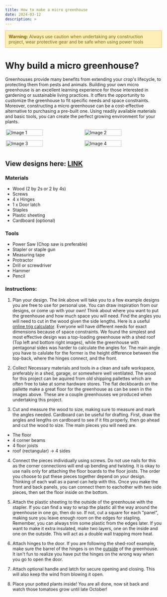 ```yaml
---
title: How to make a micro greenhouse
date: 2024-03-12
description: >
---
```


<!DOCTYPE html>
<html lang="en">
<head>
    <meta charset="UTF-8">
    <meta name="viewport" content="width=device-width, initial-scale=1.0">
    <title>Warning Box Example</title>
    <style>
        /* CSS for warning box */
        .warning-box {
            background-color: #ffeeba; /* Background color */
            border: 1px solid #ffc107; /* Border color */
            color: #856404; /* Text color */
            padding: 10px; /* Padding around the content */
            margin-bottom: 20px; /* Margin below the warning box */
        }
        .warning-box p {
            margin: 0; /* Remove default margin for paragraphs */
        }
    </style>
</head>
<body>

<div class="warning-box">
    <p><strong>Warning:</strong> Always use caution when undertaking any construction project, wear protective gear and be safe when using power tools</p>
</div>

</body>
</html>


# Why build a micro greenhouse?

Greenhouses provide many benefits from extending your crop's lifecycle, to protecting them from pests and animals. Building your own micro greenhouse is an excellent learning experience for those interested in gardening or sustainable living practices. It offers the opportunity to customize the greenhouse to fit specific needs and space constraints. Moreover, constructing a micro greenhouse can be a cost-effective alternative to purchasing a pre-built one. Using readily available materials and basic tools, you can create the perfect growing environment for your plants.

<!DOCTYPE html>
<html lang="en">
<head>
    <meta charset="UTF-8">
    <meta name="viewport" content="width=device-width, initial-scale=1.0">
    <title>Image Grid Example</title>
    <style>
        /* CSS for puzzle-like arrangement */
        .image-container {
            display: flex;
            flex-wrap: wrap;
            justify-content: space-between;
            width: 100%;
            max-width: 800px; /* Adjust the max-width as needed */
        }
        .image-container img {
            width: calc(50% - 5px); /* Adjust width to create spacing between images */
            margin-bottom: 10px; /* Adjust spacing between rows */
            object-fit: cover; /* Allow images to overflow and be cropped */
            border: 2px solid white; /* Optional: Add border for visual separation */
        }
    </style>
</head>
<body>

<div class="image-container">
    <img src="https://ice-us-sfo-56261.icedrive.io/download?p=o99cwU9l4cNiccVLQ9bV_WagHTSLZoVv259NSpUYoPSFPgPf8yMInoNj9IC5mQp5jIwohIzFpONhzQa0TxYdZb_uZG1bq7PS.PC1OV4cIYL3MeSMwyqkpdf3r7bJtcZDXYBgO7vZsT0PHLxlucsXzEi3kU8GLejR37LB5UBp7Dojbrxj_5CbtsroZTh7GXpzAu8QojlYAAAJOsCfjS7VK93YZ1hBH.ld1sbMd96lrnY-" alt="Image 1">
    <img src="https://ice-us-sfo-56006.icedrive.io/thumbnail?p=zswK0OGjVk86vJK8GaxWTBpPPxY.J003yUmNA0.tmyJeJgMUS7d6aZu0u4u6xm5B06a6rnyhQoXl65sMCDP5ciDlyLGz8uHpUKktTHrYuxBW5vNvCcpi4KLTxaTjTHZFHl4oHOAbv9bw9tJMhwzqEw--&w=1024&h=1024&m=cropped" alt="Image 2">
    <img src="https://ice-us-sfo-139195.icedrive.io/thumbnail?p=Kq8UzEE.IxgZ.CCbitZBH9xLgeKHucvbpK4DqzWfTciu2lAm2mHro_Qqf2sEHJm0aG5UX_ea3xDJg0P6Fm_76CDlyLGz8uHpUKktTHrYuxBW5vNvCcpi4KLTxaTjTHZFHl4oHOAbv9bw9tJMhwzqEw--&w=1024&h=1024&m=cropped" alt="Image 3">
    <img src="https://ice-us-sfo-56554.icedrive.io/thumbnail?p=hszca.Zcqh_zI0_xVZdrt8CAqigSiuGqkUoWwdT1fRfM55S0FYowfkk5v0rPzW8rIQOeO0z_RRxxyQ7r1IxDMCDlyLGz8uHpUKktTHrYuxBW5vNvCcpi4KLTxaTjTHZFHl4oHOAbv9bw9tJMhwzqEw--&w=1024&h=1024&m=cropped" alt="Image 4">
</div>

</body>
</html>




<h2>View designs here: <a href="https://icedrive.net/s/53TZ18wFfxt3b6aPtuCR1g1DFjxR">LINK</a></h2>

### Materials
- Wood (2 by 2s or 2 by 4s)
- Screws
- 4 x Hinges
- 1 x Door latch
- Staples
- Plastic sheeting
- Cardboard (optional)

### Tools
- Power Saw (Chop saw is preferable)
- Stapler or staple gun
- Measuring tape
- Protractor
- Drill or screwdriver
- Hammer
- Pencil





### Instructions:
1. Plan your design. The link above will take you to a few example designs you are free to use for personal use. You can draw inspiration from our designs, or come up with your own!  Think about where you want to put the greenhouse and how much space you will need. Find the angles you will need to cut in the wood given the side lengths. Here is a useful [online trig calculator](https://www.omnicalculator.com/math/trigonometry). Everyone will have different needs for exact dimensions because of space constraints. We found the simplest and most effective design was a top-loading greenhouse with a shed roof (Top left and bottom right images), while the greenhouse with pentagonal sides was harder to calculate the angles for. The main angle you have to calulate for the former is the height difference between the top-back, where the hinges connect, and the front.

2. Collect Necessary materials and tools in a clean and safe workspace, preferably in a shed, garage, or somewhere well ventilated. The wood for this project can be aquired from old shipping pallettes which are often free to take at some hardware stores. The flat deckboards on the pallette make a great floor for the greenhouse as can be seen in the images above. These are a couple greenhouses we produced when undertaking this project. 



3. Cut and measure the wood to size, making sure to measure and mark the angles needed. Cardboard can be useful for drafting. First, draw the angles and lengths on cardboard to see if it fits properly, then go ahead and cut the wood to size. The main pieces you will need are.
- The floor
- 4 corner beams
- 4 floor joists
- roof (rectangular) -> 4 sides

4. Connect the pieces individually using screws. Do not use nails for this as the corner connections will end up bending and twisting. It is okay to use nails only for attaching the floor boards to the floor joists. The order you choose to put these pieces together depend on your design. Thinking of each wall as a panel can help with this. Once you make the front and back panels, you can connect them to eachother with two side pieces, then set the floor inside on the bottom. 

5. Attach the plastic sheeting to the outside of the greenhouse with the stapler. If you can find a way to wrap the plastic all the way around the greenhouse in one go, then do so. If not, cut a square for each "panel", making sure you leave enough room on the edges for stapling. Remember, you can always trim some plastic from the edges later. If you want to make it extra insulated, make two layers, one on the inside and one on the outside. This will act as a double wall trapping more heat.

6. Attach hinges to the door. If you are following the shed-roof example, make sure the barrel of the hinges is on the <u>outside</u> of the greenhouse. It isn't fun to realize you have put the hinges on the wrong way when you go to open the door.

7. Attach optional handle and latch for secure opening and closing. This will also keep the wind from blowing it open.


8. Place your potted plants inside! You are all done, now sit back and watch those tomatoes grow until late October!



<!--
<!DOCTYPE html>
<html lang="en">
<head>
    <meta charset="UTF-8">
    <meta name="viewport" content="width=device-width, initial-scale=1.0">
    <title>Image Grid Example</title>
</head>
<body>

<table>
    <tr>
        <td><img src="https://ice-us-sfo-56261.icedrive.io/download?p=o99cwU9l4cNiccVLQ9bV_WagHTSLZoVv259NSpUYoPSFPgPf8yMInoNj9IC5mQp5jIwohIzFpONhzQa0TxYdZb_uZG1bq7PS.PC1OV4cIYL3MeSMwyqkpdf3r7bJtcZDXYBgO7vZsT0PHLxlucsXzEi3kU8GLejR37LB5UBp7Dojbrxj_5CbtsroZTh7GXpzAu8QojlYAAAJOsCfjS7VK93YZ1hBH.ld1sbMd96lrnY-" alt="Image 1"></td>
        <td><img src="https://ice-us-sfo-56006.icedrive.io/thumbnail?p=zswK0OGjVk86vJK8GaxWTBpPPxY.J003yUmNA0.tmyJeJgMUS7d6aZu0u4u6xm5B06a6rnyhQoXl65sMCDP5ciDlyLGz8uHpUKktTHrYuxBW5vNvCcpi4KLTxaTjTHZFHl4oHOAbv9bw9tJMhwzqEw--&w=1024&h=1024&m=cropped" alt="Image 2"></td>
    </tr>
    <tr>
        <td><img src="https://ice-us-sfo-139195.icedrive.io/thumbnail?p=Kq8UzEE.IxgZ.CCbitZBH9xLgeKHucvbpK4DqzWfTciu2lAm2mHro_Qqf2sEHJm0aG5UX_ea3xDJg0P6Fm_76CDlyLGz8uHpUKktTHrYuxBW5vNvCcpi4KLTxaTjTHZFHl4oHOAbv9bw9tJMhwzqEw--&w=1024&h=1024&m=cropped" alt="Image 3"></td>
        <td><img src="https://ice-us-sfo-56554.icedrive.io/thumbnail?p=hszca.Zcqh_zI0_xVZdrt8CAqigSiuGqkUoWwdT1fRfM55S0FYowfkk5v0rPzW8rIQOeO0z_RRxxyQ7r1IxDMCDlyLGz8uHpUKktTHrYuxBW5vNvCcpi4KLTxaTjTHZFHl4oHOAbv9bw9tJMhwzqEw--&w=1024&h=1024&m=cropped" alt="Image 4"></td>
    </tr>
</table>

</body>
</html>-->









